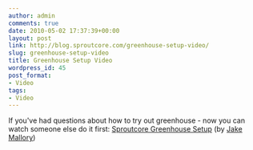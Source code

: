 ```yaml
---
author: admin
comments: true
date: 2010-05-02 17:37:39+00:00
layout: post
link: http://blog.sproutcore.com/greenhouse-setup-video/
slug: greenhouse-setup-video
title: Greenhouse Setup Video
wordpress_id: 45
post_format:
- Video
tags:
- Video
---
```


If you've had questions about how to try out greenhouse - now you can watch someone else do it first: [Sproutcore Greenhouse Setup](http://vimeo.com/11307865) (by [Jake Mallory](http://vimeo.com/user2015217))
